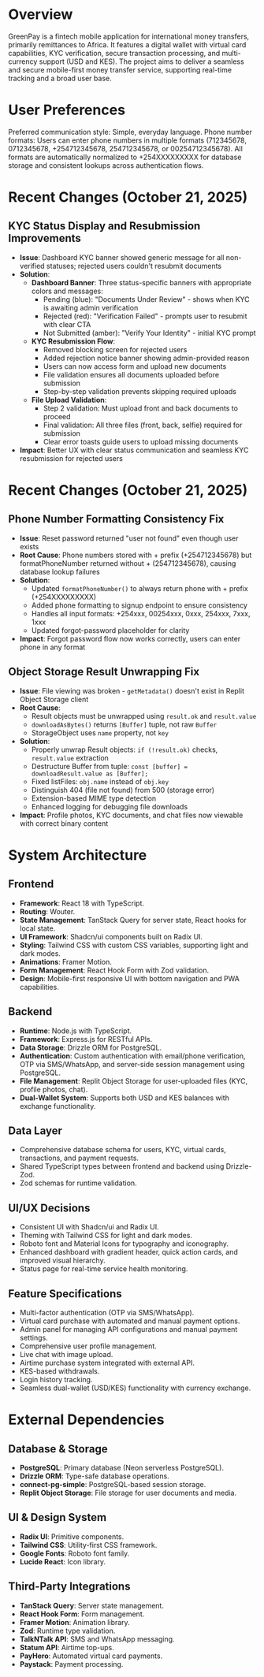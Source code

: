 # Overview

GreenPay is a fintech mobile application for international money transfers, primarily remittances to Africa. It features a digital wallet with virtual card capabilities, KYC verification, secure transaction processing, and multi-currency support (USD and KES). The project aims to deliver a seamless and secure mobile-first money transfer service, supporting real-time tracking and a broad user base.

# User Preferences

Preferred communication style: Simple, everyday language.
Phone number formats: Users can enter phone numbers in multiple formats (712345678, 0712345678, +254712345678, 254712345678, or 00254712345678). All formats are automatically normalized to +254XXXXXXXXX for database storage and consistent lookups across authentication flows.

# Recent Changes (October 21, 2025)

## KYC Status Display and Resubmission Improvements
- **Issue**: Dashboard KYC banner showed generic message for all non-verified statuses; rejected users couldn't resubmit documents
- **Solution**:
  - **Dashboard Banner**: Three status-specific banners with appropriate colors and messages:
    - Pending (blue): "Documents Under Review" - shows when KYC is awaiting admin verification
    - Rejected (red): "Verification Failed" - prompts user to resubmit with clear CTA
    - Not Submitted (amber): "Verify Your Identity" - initial KYC prompt
  - **KYC Resubmission Flow**:
    - Removed blocking screen for rejected users
    - Added rejection notice banner showing admin-provided reason
    - Users can now access form and upload new documents
    - File validation ensures all documents uploaded before submission
    - Step-by-step validation prevents skipping required uploads
  - **File Upload Validation**:
    - Step 2 validation: Must upload front and back documents to proceed
    - Final validation: All three files (front, back, selfie) required for submission
    - Clear error toasts guide users to upload missing documents
- **Impact**: Better UX with clear status communication and seamless KYC resubmission for rejected users

# Recent Changes (October 21, 2025)

## Phone Number Formatting Consistency Fix
- **Issue**: Reset password returned "user not found" even though user exists
- **Root Cause**: Phone numbers stored with + prefix (+254712345678) but formatPhoneNumber returned without + (254712345678), causing database lookup failures
- **Solution**:
  - Updated `formatPhoneNumber()` to always return phone with + prefix (+254XXXXXXXXX)
  - Added phone formatting to signup endpoint to ensure consistency
  - Handles all input formats: +254xxx, 00254xxx, 0xxx, 254xxx, 7xxx, 1xxx
  - Updated forgot-password placeholder for clarity
- **Impact**: Forgot password flow now works correctly, users can enter phone in any format

## Object Storage Result Unwrapping Fix  
- **Issue**: File viewing was broken - `getMetadata()` doesn't exist in Replit Object Storage client
- **Root Cause**: 
  - Result objects must be unwrapped using `result.ok` and `result.value`
  - `downloadAsBytes()` returns `[Buffer]` tuple, not raw `Buffer`
  - StorageObject uses `name` property, not `key`
- **Solution**: 
  - Properly unwrap Result objects: `if (!result.ok)` checks, `result.value` extraction
  - Destructure Buffer from tuple: `const [buffer] = downloadResult.value as [Buffer];`
  - Fixed listFiles: `obj.name` instead of `obj.key`
  - Distinguish 404 (file not found) from 500 (storage error)
  - Extension-based MIME type detection
  - Enhanced logging for debugging file downloads
- **Impact**: Profile photos, KYC documents, and chat files now viewable with correct binary content

# System Architecture

## Frontend
- **Framework**: React 18 with TypeScript.
- **Routing**: Wouter.
- **State Management**: TanStack Query for server state, React hooks for local state.
- **UI Framework**: Shadcn/ui components built on Radix UI.
- **Styling**: Tailwind CSS with custom CSS variables, supporting light and dark modes.
- **Animations**: Framer Motion.
- **Form Management**: React Hook Form with Zod validation.
- **Design**: Mobile-first responsive UI with bottom navigation and PWA capabilities.

## Backend
- **Runtime**: Node.js with TypeScript.
- **Framework**: Express.js for RESTful APIs.
- **Data Storage**: Drizzle ORM for PostgreSQL.
- **Authentication**: Custom authentication with email/phone verification, OTP via SMS/WhatsApp, and server-side session management using PostgreSQL.
- **File Management**: Replit Object Storage for user-uploaded files (KYC, profile photos, chat).
- **Dual-Wallet System**: Supports both USD and KES balances with exchange functionality.

## Data Layer
- Comprehensive database schema for users, KYC, virtual cards, transactions, and payment requests.
- Shared TypeScript types between frontend and backend using Drizzle-Zod.
- Zod schemas for runtime validation.

## UI/UX Decisions
- Consistent UI with Shadcn/ui and Radix UI.
- Theming with Tailwind CSS for light and dark modes.
- Roboto font and Material Icons for typography and iconography.
- Enhanced dashboard with gradient header, quick action cards, and improved visual hierarchy.
- Status page for real-time service health monitoring.

## Feature Specifications
- Multi-factor authentication (OTP via SMS/WhatsApp).
- Virtual card purchase with automated and manual payment options.
- Admin panel for managing API configurations and manual payment settings.
- Comprehensive user profile management.
- Live chat with image upload.
- Airtime purchase system integrated with external API.
- KES-based withdrawals.
- Login history tracking.
- Seamless dual-wallet (USD/KES) functionality with currency exchange.

# External Dependencies

## Database & Storage
- **PostgreSQL**: Primary database (Neon serverless PostgreSQL).
- **Drizzle ORM**: Type-safe database operations.
- **connect-pg-simple**: PostgreSQL-based session storage.
- **Replit Object Storage**: File storage for user documents and media.

## UI & Design System
- **Radix UI**: Primitive components.
- **Tailwind CSS**: Utility-first CSS framework.
- **Google Fonts**: Roboto font family.
- **Lucide React**: Icon library.

## Third-Party Integrations
- **TanStack Query**: Server state management.
- **React Hook Form**: Form management.
- **Framer Motion**: Animation library.
- **Zod**: Runtime type validation.
- **TalkNTalk API**: SMS and WhatsApp messaging.
- **Statum API**: Airtime top-ups.
- **PayHero**: Automated virtual card payments.
- **Paystack**: Payment processing.